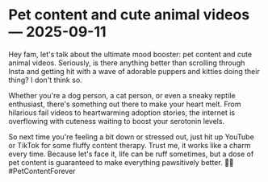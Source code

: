 # Pet content and cute animal videos — 2025-09-11

Hey fam, let's talk about the ultimate mood booster: pet content and cute animal videos. Seriously, is there anything better than scrolling through Insta and getting hit with a wave of adorable puppers and kitties doing their thing? I don't think so.

Whether you're a dog person, a cat person, or even a sneaky reptile enthusiast, there's something out there to make your heart melt. From hilarious fail videos to heartwarming adoption stories, the internet is overflowing with cuteness waiting to boost your serotonin levels.

So next time you're feeling a bit down or stressed out, just hit up YouTube or TikTok for some fluffy content therapy. Trust me, it works like a charm every time. Because let's face it, life can be ruff sometimes, but a dose of pet content is guaranteed to make everything pawsitively better. 🐾✨ #PetContentForever